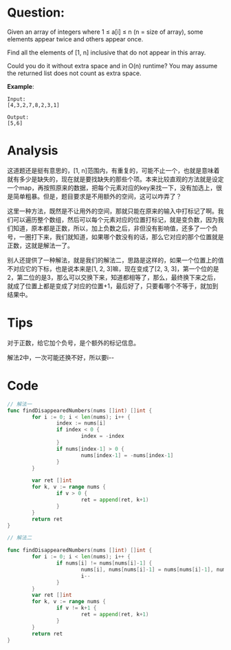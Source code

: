 # Question:

Given an array of integers where 1 ≤ a[i] ≤ n (n = size of array), some elements appear twice and others appear once.

Find all the elements of [1, n] inclusive that do not appear in this array.

Could you do it without extra space and in O(n) runtime? You may assume the returned list does not count as extra space.

**Example**:
```
Input:
[4,3,2,7,8,2,3,1]

Output:
[5,6]
```

# Analysis

这道题还是挺有意思的，[1, n]范围内，有重复的，可能不止一个，也就是意味着就有多少是缺失的，现在就是要找缺失的那些个项。本来比较直观的方法就是设定一个map，再按照原来的数据，把每个元素对应的key来找一下，没有加选上，很是简单粗暴。但是，题目要求是不用额外的空间，这可以咋弄了？

这里一种方法，既然是不让用外的空间，那就只能在原来的输入中打标记了啊。我们可以遍历整个数组，然后可以每个元素对应的位置打标记，就是变负数，因为我们知道，原本都是正数，所以，加上负数之后，非但没有影响值，还多了一个负号，一圈打下来，我们就知道，如果哪个数没有的话，那么它对应的那个位置就是正数，这就是解法一了。

别人还提供了一种解法，就是我们的解法二，思路是这样的，如果一个位置上的值不对应它的下标，也是说本来是[1, 2, 3]嘛，现在变成了[2, 3, 3]，第一个位的是2，第二位的是3，那么可以交换下来，知道都相等了，那么，最终换下来之后，就成了位置上都是变成了对应的位置+1，最后好了，只要看哪个不等于，就加到结果中。

# Tips

对于正数，给它加个负号，是个额外的标记信息。

解法2中，一次可能还换不好，所以要i--

# Code
```go
// 解法一
func findDisappearedNumbers(nums []int) []int {
        for i := 0; i < len(nums); i++ {
                index := nums[i]
                if index < 0 {
                        index = -index
                }
                if nums[index-1] > 0 {
                        nums[index-1] = -nums[index-1]
                }
        }

        var ret []int
        for k, v := range nums {
                if v > 0 {
                        ret = append(ret, k+1)
                }
        }
        return ret
}
```

```go
// 解法二

func findDisappearedNumbers(nums []int) []int {
        for i := 0; i < len(nums); i++ {
                if nums[i] != nums[nums[i]-1] {
                        nums[i], nums[nums[i]-1] = nums[nums[i]-1], nums[i]
                        i--
                }
        }
        var ret []int
        for k, v := range nums {
                if v != k+1 {
                        ret = append(ret, k+1)
                }
        }
        return ret
}
```
